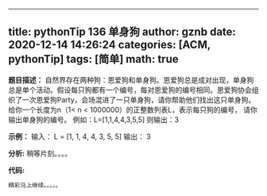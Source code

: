 
---
title: pythonTip 136 单身狗
author: gznb
date: 2020-12-14 14:26:24
categories: [ACM, pythonTip]
tags: [简单]
math: true
---

**题目描述：**
自然界存在两种狗：恩爱狗和单身狗。恩爱狗总是成对出现，单身狗总是单个活动。假设每只狗都有一个编号，每对恩爱狗的编号相同。恩爱狗协会组织了一次恩爱狗Party，会场混进了一只单身狗，请你帮助他们找出这只单身狗。 给你一个长度为n（1< n < 1000000）的正整数列表L，表示每只狗的编号， 请你输出单身狗的编号。
例如：L=[1,1,4,4,3,5,5]
则输出：3



**示例：**
输入：
L = [1, 1, 4, 4, 3, 5, 5]
输出：
3


**分析:**
稍等片刻。。。。

**代码:**
```python
精彩马上继续。。。。。
```
